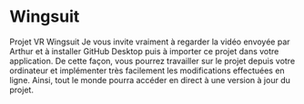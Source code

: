 # Wingsuit
Projet VR Wingsuit
Je vous invite vraiment à regarder la vidéo envoyée par Arthur et à installer GitHub Desktop puis à importer ce projet dans votre application.
De cette façon, vous pourrez travailler sur le projet depuis votre ordinateur et implémenter très facilement les modifications effectuées en ligne. Ainsi, tout le monde pourra accéder en direct à une version à jour du projet.
